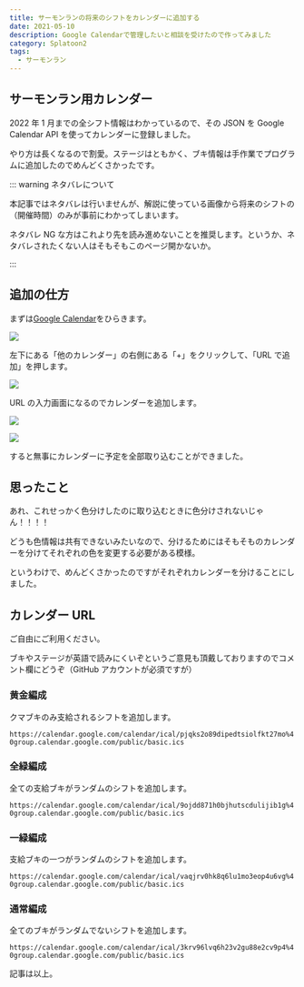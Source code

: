 ```yaml
---
title: サーモンランの将来のシフトをカレンダーに追加する
date: 2021-05-10
description: Google Calendarで管理したいと相談を受けたので作ってみました
category: Splatoon2
tags:
  - サーモンラン
---
```


## サーモンラン用カレンダー

2022 年 1 月までの全シフト情報はわかっているので、その JSON を Google Calendar API を使ってカレンダーに登録しました。

やり方は長くなるので割愛。ステージはともかく、ブキ情報は手作業でプログラムに追加したのでめんどくさかったです。

::: warning ネタバレについて

本記事ではネタバレは行いませんが、解説に使っている画像から将来のシフトの（開催時間）のみが事前にわかってしまいます。

ネタバレ NG な方はこれより先を読み進めないことを推奨します。というか、ネタバレされたくない人はそもそもこのページ開かないか。

:::

<Amazon/>

## 追加の仕方

まずは[Google Calendar](https://calendar.google.com/calendar)をひらきます。

![](https://pbs.twimg.com/media/E1Bb7bzVgAEEBRM?format=png)

左下にある「他のカレンダー」の右側にある「+」をクリックして、「URL で追加」を押します。

![](https://pbs.twimg.com/media/E1Bb-omUUAAzt4A?format=png)

URL の入力画面になるのでカレンダーを追加します。

![](https://pbs.twimg.com/media/E1BcrwZVcAISeHX?format=png)

![](https://pbs.twimg.com/media/E1BcwlPVoAMY78e?format=png)

すると無事にカレンダーに予定を全部取り込むことができました。

## 思ったこと

あれ、これせっかく色分けしたのに取り込むときに色分けされないじゃん！！！！

どうも色情報は共有できないみたいなので、分けるためにはそもそものカレンダーを分けてそれぞれの色を変更する必要がある模様。

というわけで、めんどくさかったのですがそれぞれカレンダーを分けることにしました。

## カレンダー URL

ご自由にご利用ください。

ブキやステージが英語で読みにくいぞというご意見も頂戴しておりますのでコメント欄にどうぞ（GitHub アカウントが必須ですが）

### 黄金編成

クマブキのみ支給されるシフトを追加します。

`https://calendar.google.com/calendar/ical/pjqks2o89dipedtsiolfkt27mo%40group.calendar.google.com/public/basic.ics`

### 全緑編成

全ての支給ブキがランダムのシフトを追加します。

`https://calendar.google.com/calendar/ical/9ojdd871h0bjhutscdulijib1g%40group.calendar.google.com/public/basic.ics`

### 一緑編成

支給ブキの一つがランダムのシフトを追加します。

`https://calendar.google.com/calendar/ical/vaqjrv0hk8q6lu1mo3eop4u6vg%40group.calendar.google.com/public/basic.ics`

### 通常編成

全てのブキがランダムでないシフトを追加します。

`https://calendar.google.com/calendar/ical/3krv96lvq6h23v2gu88e2cv9p4%40group.calendar.google.com/public/basic.ics`

記事は以上。

<Amazon/>
